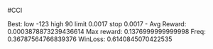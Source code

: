 
#CCI

Best: low -123 high 90  limit 0.0017 stop 0.0017 - Avg Reward: 0.0003878873239436614 Max reward: 0.1376999999999998  Freq: 0.36787564766839376 WinLoss: 0.6140845070422535